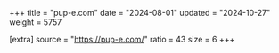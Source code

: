 +++
title = "pup-e.com"
date = "2024-08-01"
updated = "2024-10-27"
weight = 5757

[extra]
source = "https://pup-e.com/"
ratio = 43
size = 6
+++
